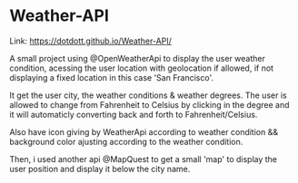 # Weather-API
Link:
https://dotdott.github.io/Weather-API/


A small project using @OpenWeatherApi to display the user weather condition, acessing the user location with geolocation if allowed, if not displaying a fixed location in this case 'San Francisco'.

It get the user city, the weather conditions & weather degrees. The user is allowed to change from Fahrenheit to Celsius by clicking  in the degree and it will automaticly converting back and forth to Fahrenheit/Celsius.

Also have icon giving by WeatherApi according to weather condition && background color ajusting according to the weather condition.

Then, i used another api @MapQuest to get a small 'map' to display the user position and display it below the city name.
